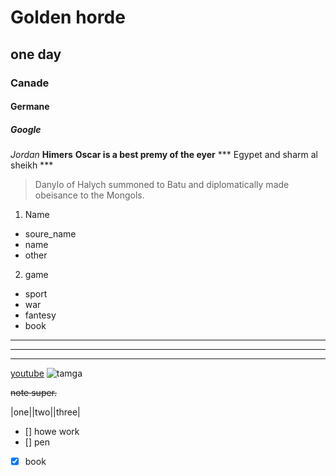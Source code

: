 # Golden horde
## one day
### Canade
#### Germane
##### Google
*Jordan* __Himers__ 
**Oscar is a best premy of the eyer**
*** Egypet and sharm al sheikh ***
> Danylo of Halych summoned to Batu and diplomatically made obeisance to the Mongols.

1. Name
- soure_name
- name
- other
2. game 
- sport
- war 
- fantesy 
- book

***
---
___

[youtube](youtube.com)
![tamga](https://ru.m.wikipedia.org/wiki/%D0%A4%D0%B0%D0%B9%D0%BB:Tamga_Mengu-Timur.png)

~~note super.~~

|one||two||three|

- [] howe work
- [] pen
- [x] book